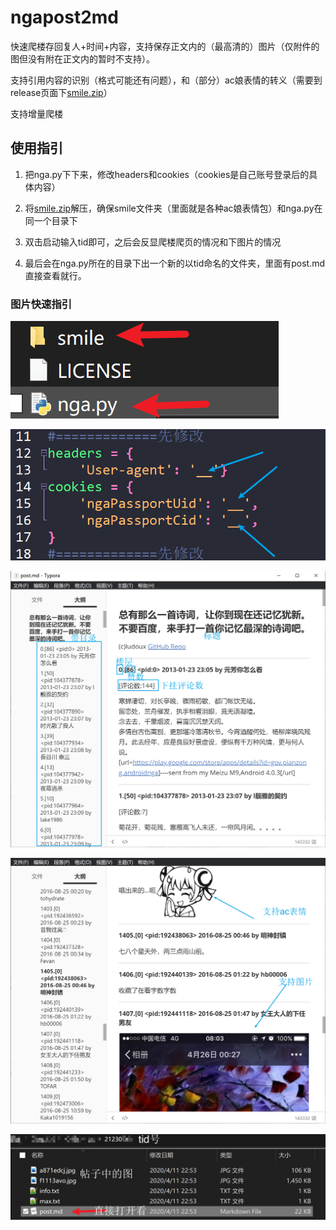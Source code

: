 # ngapost2md

快速爬楼存回复人+时间+内容，支持保存正文内的（最高清的）图片（仅附件的图但没有附在正文内的暂时不支持）。

支持引用内容的识别（格式可能还有问题），和（部分）ac娘表情的转义（需要到release页面下[smile.zip](https://github.com/ludoux/ngapost2md/releases/tag/alpha)）

支持增量爬楼

## 使用指引

1. 把nga.py下下来，修改headers和cookies（cookies是自己账号登录后的具体内容）

2. 将[smile.zip](https://github.com/ludoux/ngapost2md/releases/tag/alpha)解压，确保smile文件夹（里面就是各种ac娘表情包）和nga.py在同一个目录下

3. 双击启动输入tid即可，之后会反显爬楼爬页的情况和下图片的情况

4. 最后会在nga.py所在的目录下出一个新的以tid命名的文件夹，里面有post.md直接查看就行。

### 图片快速指引

![image-20200414232616854](README.assets/image-20200414232616854.png)

![image-20200414232733377](README.assets/image-20200414232733377.png)

![image-20200414232929882](README.assets/image-20200414232929882.png)

![postmd2](README.assets/postmd2.png)

![image-20200414233052905](README.assets/image-20200414233052905.png)
